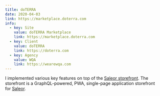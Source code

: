 ```yaml
---
title: doTERRA
date: 2020-04-03
link: https://marketplace.doterra.com
info:
  - key: Site
    value: doTERRA Marketplace
    link: https://marketplace.doterra.com
  - key: Client
    value: doTERRA
    link: https://doterra.com
  - key: Agency
    value: WQA
    link: https://wearewqa.com
---
```


I implemented various key features on top of the [Saleor storefront](https://github.com/mirumee/saleor-storefront). The storefront is a GraphQL-powered, PWA, single-page application storefront for [Saleor](https://saleor.io/).
